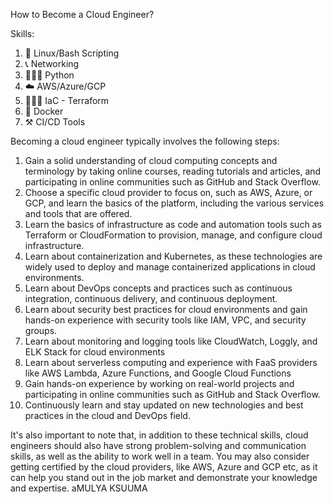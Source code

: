 How to Become a Cloud Engineer?

Skills:

1. 🐧 Linux/Bash Scripting
2. 📞 Networking
3. 👩🏽‍💻 Python
4. ☁️ AWS/Azure/GCP
5. 👷🏽‍♀ IaC - Terraform
6. 🐳 Docker
7. ⚒️ CI/CD Tools


Becoming a cloud engineer typically involves the following steps:

1. Gain a solid understanding of cloud computing concepts and terminology by taking online courses, reading tutorials and articles, and participating in online communities such as GitHub and Stack Overflow.
2. Choose a specific cloud provider to focus on, such as AWS, Azure, or GCP, and learn the basics of the platform, including the various services and tools that are offered.
3. Learn the basics of infrastructure as code and automation tools such as Terraform or CloudFormation to provision, manage, and configure cloud infrastructure.
4. Learn about containerization and Kubernetes, as these technologies are widely used to deploy and manage containerized applications in cloud environments.
5. Learn about DevOps concepts and practices such as continuous integration, continuous delivery, and continuous deployment.
6. Learn about security best practices for cloud environments and gain hands-on experience with security tools like IAM, VPC, and security groups.
7. Learn about monitoring and logging tools like CloudWatch, Loggly, and ELK Stack for cloud environments
8. Learn about serverless computing and experience with FaaS providers like AWS Lambda, Azure Functions, and Google Cloud Functions
9. Gain hands-on experience by working on real-world projects and participating in online communities such as GitHub and Stack Overflow.
10. Continuously learn and stay updated on new technologies and best practices in the cloud and DevOps field.

It's also important to note that, in addition to these technical skills, cloud engineers should also have strong problem-solving and communication skills, as well as the ability to work well in a team.
You may also consider getting certified by the cloud providers, like AWS, Azure and GCP etc, as it can help you stand out in the job market and demonstrate your knowledge and expertise.
aMULYA KSUUMA